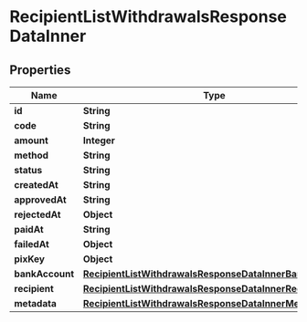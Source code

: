 

# RecipientListWithdrawalsResponseDataInner


## Properties

| Name | Type | Description | Notes |
|------------ | ------------- | ------------- | -------------|
|**id** | **String** |  |  [optional] |
|**code** | **String** |  |  [optional] |
|**amount** | **Integer** |  |  [optional] |
|**method** | **String** |  |  [optional] |
|**status** | **String** |  |  [optional] |
|**createdAt** | **String** |  |  [optional] |
|**approvedAt** | **String** |  |  [optional] |
|**rejectedAt** | **Object** |  |  [optional] |
|**paidAt** | **String** |  |  [optional] |
|**failedAt** | **Object** |  |  [optional] |
|**pixKey** | **Object** |  |  [optional] |
|**bankAccount** | [**RecipientListWithdrawalsResponseDataInnerBankAccount**](RecipientListWithdrawalsResponseDataInnerBankAccount.md) |  |  [optional] |
|**recipient** | [**RecipientListWithdrawalsResponseDataInnerRecipient**](RecipientListWithdrawalsResponseDataInnerRecipient.md) |  |  [optional] |
|**metadata** | [**RecipientListWithdrawalsResponseDataInnerMetadata**](RecipientListWithdrawalsResponseDataInnerMetadata.md) |  |  [optional] |



